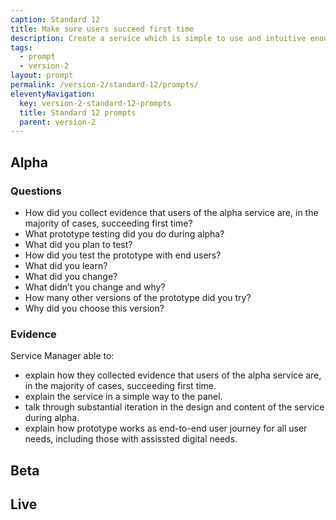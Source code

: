 ```yaml
---
caption: Standard 12
title: Make sure users succeed first time
description: Create a service which is simple to use and intuitive enough that users succeed the first time.
tags:
  - prompt
  - version-2
layout: prompt
permalink: /version-2/standard-12/prompts/
eleventyNavigation:
  key: version-2-standard-12-prompts
  title: Standard 12 prompts
  parent: version-2
---
```


## Alpha

### Questions

- How did you collect evidence that users of the alpha service are, in the majority of cases, succeeding first time?
- What prototype testing did you do during alpha?
- What did you plan to test?
- How did you test the prototype with end users?
- What did you learn?
- What did you change?
- What didn’t you change and why?
- How many other versions of the prototype did you try?
- Why did you choose this version?

### Evidence

Service Manager able to:

- explain how they collected evidence that users of the alpha service are, in the majority of cases, succeeding first time.
- explain the service in a simple way to the panel.
- talk through substantial iteration in the design and content of the service during alpha.
- explain how prototype works as end-to-end user journey for all user needs, including those with assissted digital needs.

## Beta

## Live
